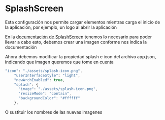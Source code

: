 # SplashScreen

Esta configuración nos permite cargar elementos mientras carga el inicio de la aplicación, por ejemplo, un logo al abrir la aplicación 

En la [documentación de SplashScreen](https://docs.expo.dev/develop/user-interface/splash-screen-and-app-icon/) tenemos lo necesario para poder llevar a cabo esto, debemos crear una imagen conforme nos indica la documentación

Ahora debemos modificar la propiedad splash e icon del archivo app.json, indicando que imagen queremos que tome en cuenta

```js
"icon": "./assets/splash-icon.png",
    "userInterfaceStyle": "light",
    "newArchEnabled": true,
    "splash": {
      "image": "./assets/splash-icon.png",
      "resizeMode": "contain",
      "backgroundColor": "#ffffff"
    },
```

O sustituir los nombres de las nuevas imagenes
